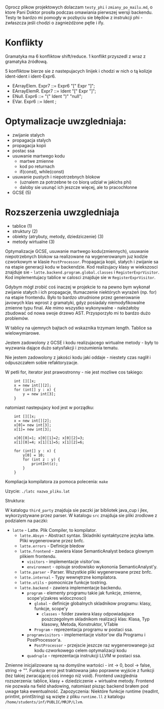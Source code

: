 Oprocz plikow projektowych dolaczam `testy_phi` i `zmiany_po_mailu.md`, o ktore Pani Doktor prosiła podczas omawiania pierwszej wersji backendu.
Testy te bardzo mi pomogły w pozbyciu sie błędów z instrukcji phi - zwłaszcza jeśli chodzi o zagnieżdżone pętle i ify.

# Konflikty

Gramatyka ma 6 konfliktow shift/reduce. 1 konflikt przyszedl z wraz z gramatyka źródłową.

5 konfliktow bierze sie z nastepujacych linijek i chodzi w nich o tą kolizje ident-ident i ident-Expr6.
- EArrayElem. Expr7 ::= Expr6 "[" Expr "]";
- EArrayElemR. Expr7 ::= Ident "[" Expr "]";
- ENull.      Expr6 ::= "(" Ident ")" "null";
- EVar.      Expr6 ::= Ident ; 


# Optymalizacje uwzgledniaja:
- zwijanie stalych
- propagacja stalych
- propagacja kopii
- postac ssa 
- usuwanie martwego kodu
  - martwe zmienne
  - kod po returnach
  - if(const), while(const)
- usuwanie pustych i niepotrzebnych blokow
  - (uznalem za potrzebne te co biorą udział w jakichs phi)
  - daloby sie usunąć ich jeszcze więcej, ale to pracochłonne
- GCSE (5)

# Rozszerzenia uwzgledniaja
 - tablice (1)
 - struktury (2)
 - obiekty (atrybuty, metody, dziedziczenie) (3)
 - metody wirtualne (3)


Optymalizacje GCSE, usuwanie martwego kodu(zmiennych), usuwanie niepotrzebnych blokow sa realizowane na wygenerowanym juz kodzie czworkowym w klasie `PostProcessor`. 
Propagacja kopii, stałych i zwijanie sa na etapie generacji kodu w backendzie.
Kod realizujacy klasy w wiekszosci znajduje sie - `latte.backend.program.global.classes` i `RegisterExprVisitor`.
Kod implementujacy tablice w calosci znajduje sie w `RegisterExprVisitor`.

Gdybym mógł zrobić coś inaczej w projekcie to na pewno bym wykonał zwijanie stałych i ich propagacje, tłumaczenie niektórych wyrażeń (np. for) na etapie frontendu. 
Było to bardzo utrudnione przez generowanie javowych klas wprost z gramatyki, gdyz posiadaly niemodyfikowalne zmienne typu final.
Ale mimo wszystko wykonywalne - należałoby zbudować od nowa swoje drzewo AST. Przysporzyło mi to bardzo dużo problemów. 

W tablicy na ujemnych bajtach od wskaznika trzymam length. Tablice sa wielowymiarowe.

Jestem zadowolony z GCSE i kodu realizujacego wirtualne metody - były to wyzwania dające dużo satysfakcji i zrozumienia tematu. 

Nie jestem zadowolony z jakości kodu jaki oddaje - niestety czas naglił i odpuszczałem sobie refaktoryzacje. 

W petli for, iterator jest prawostronny - nie jest mozliwe cos takiego:
```
    int [][]x;
    x = new int[][2];
    for (int[] y : x) {
        y = new int[3];
    }
```
natomiast nastepujacy kod jest w porządku:
```
    int [][]x;
    x = new int[][2];
    x[0]= new int[3];
    x[1]= new int[3];
    
    x[0][0]=1; x[0][1]=2; x[0][2]=3;
    x[1][0]=4; x[1][1]=5; x[1][2]=6;
    
    for (int[] y : x) {
        y[0] = 10;
        for (int z : y) {
            printInt(z);
        }
    }
```


Kompliacja kompilatora za pomoca polecenia: `make`

Uzycie: `./latc nazwa_pliku.lat`

Struktura:

W katalogu `third_party` znajduja sie paczki jar bibliotek java_cup i jlex, wykorzystywane przez parser. W katalogu `src` znajduja
sie pliki zrodlowe z podzialem na paczki:
- `latte` - Latte. Plik Compiler, to kompilator.
  - `latte.Absyn` - Abstract syntax. Skladniki syntaktyczne jezyka latte. Pliki wygenerowane przez bnfc.
  - `latte.errors` - Definicje bledow
  - `latte.frontend` - zawiera klase SemanticAnalyst bedaca glownym plikiem frontendu.
      - `visitors` - implementacje visitor'ow.
      - `environment` - opisuje srodowisko wykononia SemanticAnalyst'y.
  - `latte.parser` - Parser. Wszystkie pliki wygenerowane przez bnfc.
  - `latte.internal` - Typy wewnętrzne kompilatora. 
  - `latte.utils` - pomocnicze funkcje tostring.
  - `latte.backend` - zawiera implementacje backendu.
    - `program` - elementy programu takie jak funkcje, zmienne, scope'y(zakres widocznosci)
      - `global` - definicje globalnych skladnikow programu: klasy, funkcje, scope'y
        - `classes` - folder zawiera  klasy odpowiadajace poszczegolnym skladnikom realizacji klas: Klasa, Typ klasowy, Metoda, Konstruktor, VTable
      - `Program` - reprezentacja programu w postaci ssa.
    - `programvisitors` - implementacje visitor'ow dla Programu i PostProcessor'a. 
      - `PostProcessor` - przejscie jeszcze raz wygenerowanego juz kodu czworkowego celem optymalizacji kodu
    - `quadruple` - reprezentacja instrukcji LLVM w postaci ssa.

Zmienne inicjalizowane są na domyślne wartości - int -> 0, bool -> false, string -> "".
Funkcja error jest traktowana jako poprawne wyjście z funkcji (tez takiej zwracającej coś innego niż void).
Frontend uwzglednia rozszerzenia: tablice, klasy + dziedziczenie + wirtualne metody.
Frontend nie pozwala na field shadowing, natomiast pisząc backend brałem pod uwage taka ewentualność.
Zapozyczenia:
Niektóre funkcje runtime (readInt, printInt, printString) są wzięte z pliku `runtime.ll` z katalogu `/home/students/inf/PUBLIC/MRJP/Llvm`.
